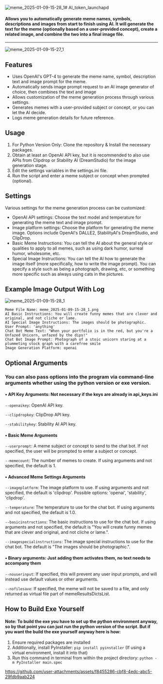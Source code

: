 ![meme_2025-01-09-15-28_1](https://github.com/user-attachments/assets/c974a72e-b8df-4189-b925-ec7d015c41b2)# AI_token_launchapd


#### Allows you to automatically generate meme names, symbols, descriptions and images from start to finish using AI. It will generate the text for the meme (optionally based on a user-provided concept), create a related image, and combine the two into a final image file.
----------------------
![meme_2025-01-09-15-27_1](https://github.com/user-attachments/assets/c4b7bb85-6ad5-47d6-b3c6-a7b7804597f3)

## Features

- Uses OpenAI's GPT-4 to generate the meme name, symbol, description text and image prompt for the meme.
- Automatically sends image prompt request to an AI image generator of choice, then combines the text and image
- Allows customization of the meme generation process through various settings.
- Generates memes with a user-provided subject or concept, or you can let the AI decide.
- Logs meme generation details for future reference.

## Usage

1. For Python Version Only: Clone the repository & Install the necessary packages.
2. Obtain at least an OpenAI API key, but it is recommended to also use APIs from Clipdrop or Stability AI (DreamStudio) for the image generation stage.
3. Edit the settings variables in the settings.ini file.
4. Run the script and enter a meme subject or concept when prompted (optional).

## Settings

Various settings for the meme generation process can be customized:

- OpenAI API settings: Choose the text model and temperature for generating the meme text and image prompt.
- Image platform settings: Choose the platform for generating the meme image. Options include OpenAI's DALLE2, StabilityAI's DreamStudio, and ClipDrop.
- Basic Meme Instructions: You can tell the AI about the general style or qualities to apply to all memes, such as using dark humor, surreal humor, wholesome, etc. 
- Special Image Instructions: You can tell the AI how to generate the image itself (more specifically,  how to write the image prompt). You can specify a style such as being a photograph, drawing, etc, or something more specific such as always using cats in the pictures.

## Example Image Output With Log
![meme_2025-01-09-15-28_1](https://github.com/user-attachments/assets/33012e90-441d-43e7-bf3c-683a1310e0cb)

```
Meme File Name: meme_2025-01-09-15-28_1.png
AI Basic Instructions: You will create funny memes that are clever and original, and not cliche or lame.
AI Special Image Instructions: The images should be photographic.
User Prompt: 'anything'
Chat Bot Meme Text: "When your portfolio is in the red, but you're a Unfazed Unicorn, unfazed by the dips!"
Chat Bot Image Prompt: Photograph of a stoic unicorn staring at a plummeting stock graph with a carefree smile
Image Generation Platform: openai

```

## Optional Arguments
### You can also pass options into the program via command-line arguments whether using the python version or exe version.

#### • API Key Arguments: Not necessary if the keys are already in api_keys.ini
`--openaikey`: OpenAI API key.

`--clipdropkey`: ClipDrop API key.

`--stabilitykey`: Stability AI API key.

#### • Basic Meme Arguments

`--userprompt`: A meme subject or concept to send to the chat bot. If not specified, the user will be prompted to enter a subject or concept.

`--memecount`: The number of memes to create. If using arguments and not specified, the default is 1.

#### • Advanced Meme Settings Arguments

`--imageplatform`: The image platform to use. If using arguments and not specified, the default is 'clipdrop'. Possible options: 'openai', 'stability', 'clipdrop'.

`--temperature`: The temperature to use for the chat bot. If using arguments and not specified, the default is 1.0.

`--basicinstructions`: The basic instructions to use for the chat bot. If using arguments and not specified, the default is "You will create funny memes that are clever and original, and not cliche or lame.".

`--imagespecialinstructions`: The image special instructions to use for the chat bot. The default is "The images should be photographic.".

#### • Binary arguments: Just adding them activates them, no text needs to accompany them

`--nouserinput`: If specified, this will prevent any user input prompts, and will instead use default values or other arguments.

`--nofilesave`: If specified, the meme will not be saved to a file, and only returned as virtual file part of memeResultsDictsList.

## How to Build Exe Yourself
#### Note: To build the exe you have to set up the python environment anyway, so by that point you can just run the python version of the script. But if you want the build the exe yourself anyway here is how:
1. Ensure required packages are installed
2. Additionally, install PyInstaller: `pip install pyinstaller` (If using a virtual environment, install it into that)
3. Run this command in terminal from within the project directory: `python -m PyInstaller main.spec`



https://github.com/user-attachments/assets/f8455286-cbf8-4edc-abc5-29fdb9aab224

